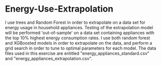 # Energy-Use-Extrapolation
I use trees and Random Forest in order to extrapolate on a data set for energy usage in household appliances. Testing of the extrapolation model will be performed 'out-of-sample' on a data set containing appliances with the top 10% highest energy consumption rates. I use both random forest and XGBoosted models in order to extrapolate on the data, and perform a grid search in order to tune to optimal parameters for each model.
The data files used in this exercise are entitled "energy_appliances_standard.csv" and "energy_appliances_extrapolation.csv".
